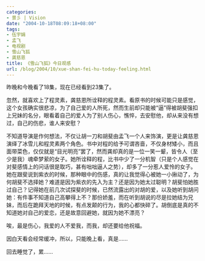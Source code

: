 ```yaml
---
categories:
- 景彡 | Vision
date: "2004-10-18T08:09:18+08:00"
tags:
- 伍宇娟
- 孟飞
- 电视剧
- 雪山飞狐
- 龚慈恩
title: 《雪山飞狐》今日观感
url: /blog/2004/10/xue-shan-fei-hu-today-feeling.html
---
```

昨晚和今晚看了18集，现在已经看到23集了。

忽然，就喜欢上了程灵素，龚慈恩所诠释的程灵素。看原书的时候可能只是感觉，这个女孩确实很悲凉，为了自己爱的人所死，然而生前却只能被“逼”得被胡斐强扣上兄妹的名分，眼看着自己的爱人为了别人伤心，憔悴，去安慰他，却从来没有想过，自己的伤悲，谁人来安慰？
<!--more-->

不知道导演是作何想法，不仅让胡一刀和胡斐由孟飞一个人来饰演，更是让龚慈恩演绎了冰雪儿和程灵素两个角色。书中对程的给予可谓吝啬，不仅身材矮小，而且面带菜色，仅仅就是“目光明亮”罢了，然而龚却真的是一位一笑一颦，皆令人（至少是我）魂牵梦萦的女子。她所诠释的程，比书中少了一分机智（只是个人感觉在对斐感情上的问话很是取巧，甚有咄咄逼人之势），却多了一分惹人爱怜的女子。她在跟斐说到紫衣的时候，那种眼中的伤感，真的让我觉得心被她一小揪动了，为何胡斐不选择她？难道是因为紫衣的先入为主？还是因为她太过聪明？胡斐怕她胜过自己？记得她在前几次试探斐的时候，已然流露出的对胡的爱，以及她听到胡问她：有件事不知道自己高攀得上不？那份娇羞，而在听到胡说的尽是拉她结为兄妹，而后在跪拜天地的时候，有点发颠的行为，我的心都快碎了。胡倒底是真的不知道她对自己的爱恋，还是故意回避她，就因为她不漂亮？

唉，最是伤心，我爱的人不爱我，而我，却还要给他祝福。

因白天看会经常缓冲，所以，只能晚上看，真是……

回去睡觉了，累……
